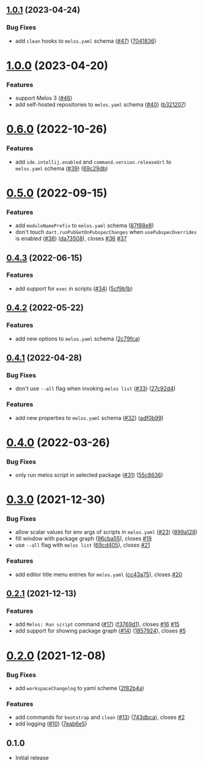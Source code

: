 ## [1.0.1](https://github.com/blaugold/melos-code/compare/v1.0.0...v1.0.1) (2023-04-24)


### Bug Fixes

* add `clean` hooks to `melos.yaml` schema ([#47](https://github.com/blaugold/melos-code/issues/47)) ([7041836](https://github.com/blaugold/melos-code/commit/70418363ab3db6b96f73687516b1c65ebe74d10a))



# [1.0.0](https://github.com/blaugold/melos-code/compare/v0.6.0...v1.0.0) (2023-04-20)


### Features

* support Melos 3 ([#46](https://github.com/blaugold/melos-code/issues/46))
* add self-hosted repositories to `melos.yaml` schema ([#40](https://github.com/blaugold/melos-code/issues/40)) ([b321207](https://github.com/blaugold/melos-code/commit/b32120729b69ca7e601dda32f0a5d46bb5dbc58c))



# [0.6.0](https://github.com/blaugold/melos-code/compare/v0.5.0...v0.6.0) (2022-10-26)


### Features

* add `ide.intellij.enabled` and `command.version.releaseUrl` to `melos.yaml` schema ([#39](https://github.com/blaugold/melos-code/issues/39)) ([69c29db](https://github.com/blaugold/melos-code/commit/69c29dba658b2889e421c9de829376c3ad2b7a0b))



# [0.5.0](https://github.com/blaugold/melos-code/compare/v0.4.3...v0.5.0) (2022-09-15)


### Features

* add `moduleNamePrefix` to `melos.yaml` schema ([87f88e8](https://github.com/blaugold/melos-code/commit/87f88e847c23062d3c202939f5ef37f0a886c04f))
* don't touch `dart.runPubGetOnPubspecChanges` when `usePubspecOverrides` is enabled ([#38](https://github.com/blaugold/melos-code/issues/38)) ([da73508](https://github.com/blaugold/melos-code/commit/da735081480790634a8997fe865670a94badf831)), closes [#36](https://github.com/blaugold/melos-code/issues/36) [#37](https://github.com/blaugold/melos-code/issues/37)



## [0.4.3](https://github.com/blaugold/melos-code/compare/v0.4.2...v0.4.3) (2022-06-15)


### Features

* add support for `exec` in scripts ([#34](https://github.com/blaugold/melos-code/issues/34)) ([5cf9b1b](https://github.com/blaugold/melos-code/commit/5cf9b1b1a861a0abffa920dd3f4806495d7d92a0))



## [0.4.2](https://github.com/blaugold/melos-code/compare/v0.4.1...v0.4.2) (2022-05-22)


### Features

* add new options to `melos.yaml` schema ([2c79fca](https://github.com/blaugold/melos-code/commit/2c79fca3838f459b29594bb9c20e16809d682dde))



## [0.4.1](https://github.com/blaugold/melos-code/compare/v0.4.0...v0.4.1) (2022-04-28)


### Bug Fixes

* don't use `--all` flag when invoking `melos list` ([#33](https://github.com/blaugold/melos-code/issues/33)) ([27c92d4](https://github.com/blaugold/melos-code/commit/27c92d4a3b22dcfef2442c34ef3412d571500469))


### Features

* add new properties to `melos.yaml` schema ([#32](https://github.com/blaugold/melos-code/issues/32)) ([adf0b99](https://github.com/blaugold/melos-code/commit/adf0b993febaa672079406e0b56a8176aa5972f6))



# [0.4.0](https://github.com/blaugold/melos-code/compare/v0.3.0...v0.4.0) (2022-03-26)


### Bug Fixes

* only run melos script in selected package ([#31](https://github.com/blaugold/melos-code/issues/31)) ([55c8636](https://github.com/blaugold/melos-code/commit/55c86362013c531032bd1c29c1373efcb679a887))



# [0.3.0](https://github.com/blaugold/melos-code/compare/v0.2.1...v0.3.0) (2021-12-30)


### Bug Fixes

* allow scalar values for env args of scripts in `melos.yaml` ([#23](https://github.com/blaugold/melos-code/issues/23)) ([899a128](https://github.com/blaugold/melos-code/commit/899a12818aabc9f15b62014f683bb36423d07837))
* fill window with package graph ([96cba55](https://github.com/blaugold/melos-code/commit/96cba5585b5bea8b4222a017d9d272edbd24daa5)), closes [#19](https://github.com/blaugold/melos-code/issues/19)
* use `--all` flag with `melos list` ([69cd405](https://github.com/blaugold/melos-code/commit/69cd405be1e88b2f17a034650fe6f6c9cac21089)), closes [#21](https://github.com/blaugold/melos-code/issues/21)


### Features

* add editor title menu entries for `melos.yaml` ([cc43a75](https://github.com/blaugold/melos-code/commit/cc43a7562c8255dc6f150326e77972671b1228e0)), closes [#20](https://github.com/blaugold/melos-code/issues/20)



## [0.2.1](https://github.com/blaugold/melos-code/compare/v0.2.0...v0.2.1) (2021-12-13)


### Features

* add `Melos: Run script` command ([#17](https://github.com/blaugold/melos-code/issues/17)) ([f3769d1](https://github.com/blaugold/melos-code/commit/f3769d16f42fc6021c3440a5d97851a069dfee4f)), closes [#16](https://github.com/blaugold/melos-code/issues/16) [#15](https://github.com/blaugold/melos-code/issues/15)
* add support for showing package graph ([#14](https://github.com/blaugold/melos-code/issues/14)) ([1857924](https://github.com/blaugold/melos-code/commit/185792434a8decb7fbd1c9af821c026ee0399a33)), closes [#5](https://github.com/blaugold/melos-code/issues/5)



# [0.2.0](https://github.com/blaugold/melos-code/compare/v0.1.0...v0.2.0) (2021-12-08)


### Bug Fixes

* add `workspaceChangelog` to yaml scheme ([2f82b4a](https://github.com/blaugold/melos-code/commit/2f82b4aa23017b138466c81eea8e74b3fa4d339c))


### Features

* add commands for `bootstrap` and `clean` ([#13](https://github.com/blaugold/melos-code/issues/13)) ([743dbca](https://github.com/blaugold/melos-code/commit/743dbca7b9c3bc9d012482d0c2f5931697fe613d)), closes [#2](https://github.com/blaugold/melos-code/issues/2)
* add logging ([#10](https://github.com/blaugold/melos-code/issues/10)) ([7eab6e5](https://github.com/blaugold/melos-code/commit/7eab6e51663b0af1cf694eee4a6e13cfba06c4b1))



## 0.1.0

- Initial release
